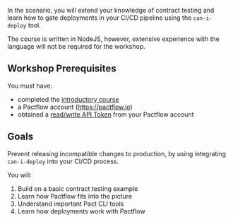 In the scenario, you will extend your knowledge of contract testing and learn how to gate deployments in your CI/CD pipeline using the `can-i-deploy` tool.

The course is written in NodeJS, however, extensive experience with the language will not be required for the workshop.

## Workshop Prerequisites

You must have:
* completed the [introductory course](https://katacoda.com/pactflow/scenarios/pactflow-getting-started-js)
* a Pactflow account (https://pactflow.io)
* obtained a [read/write API Token](https://docs.pactflow.io/docs/getting-started/#configuring-your-api-token) from your Pactflow account

## Goals

Prevent releasing incompatible changes to production, by using integrating `can-i-deploy` into your CI/CD process.

You will:

1. Build on a basic contract testing example
1. Learn how Pactflow fits into the picture
1. Understand important Pact CLI tools
1. Learn how deployments work with Pactflow